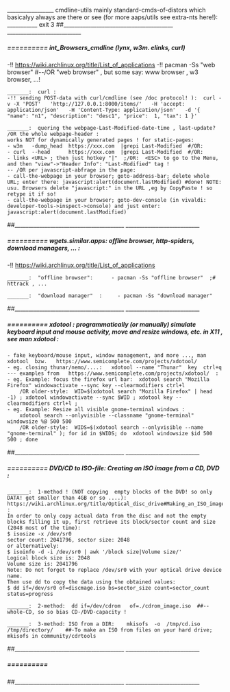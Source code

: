 _________________ cmdline-utils mainly standard-cmds-of-distors which basicalyy always are there or see (for more aaps/utils see extra-nts here!): ___________
exit 3
##________________________________________  ___________________________


#####  ==========  int_Browsers_cmdline (lynx, w3m. elinks, curl)
-!!  https://wiki.archlinux.org/title/List_of_applications
-!!  pacman -Ss "web browser"  #--/OR  "web browser" , but some say: www browser , w3 browser, ...!

	_______:  curl :
	-!! sending POST-data with curl/cmdline (see /doc protocol! ):  curl -v -X 'POST'   'http://127.0.0.1:8000/items/'   -H 'accept: application/json'   -H 'Content-Type: application/json'   -d '{ "name": "n1", "description": "desc1", "price":  1, "tax": 1 }'

	_______:  quering the webpage-Last-Modified-date-time , last-update? /OR the whole webpage-header :
	works NOT for dynamically generated pages ! for static-pages:
	- w3m   -dump_head  https://xxx.com  |grepi Last-Modified  #/OR:
	- curl  --head      https://xxx.com  |grepi Last-Modified  #/OR:
	- links <URL> ; then just hotkey "|"  ;/OR:  <ESC> to go to the Menu, and then "view"->"Header Info": "Last-Modified" tag !
	-- /OR per javascript-abfrage in the page:
	- call-the-webpage in your browser; goto-address-bar; delete whole URL; enter there: javascript:alert(document.lastModified) #done! NOTE: usu. Browsers delete "javascript:" in the URL ,eg by CopyPaste ! so retype it if so!
	- call-the-webpage in your browser; goto-dev-console (in vivaldi: developer-tools->inspect->console) and just enter:  javascript:alert(document.lastModified)
##________________________________________  ___________________________


#####  ==========  wgets.similar.apps:  offline browser, http-spiders, download managers, ... :
-!!   https://wiki.archlinux.org/title/List_of_applications

	_______:  "offline browser":      - pacman -Ss "offline browser"  ;# httrack , ...

	_______:  "download manager"  :  	- pacman -Ss "download manager"
##________________________________________  ___________________________


#####  ==========  xdotool : programmatically (or manually) simulate keyboard input and mouse activity, move and resize windows, etc.  in X11 , see man xdotool :
	- fake keyboard/mouse input, window management, and more ..., man xdotool  bzw.   https://www.semicomplete.com/projects/xdotool/
	- eg. closing thunar/nemo/....:   xdotool --name "Thunar"  key  ctrl+q
	--- examples from   https://www.semicomplete.com/projects/xdotool/  :
	- eg. Example: focus the firefox url bar:  xdotool search "Mozilla Firefox" windowactivate --sync key --clearmodifiers ctrl+l
		/OR older-style:  WID=$(xdotool search "Mozilla Firefox" | head -1) ; xdotool windowactivate --sync $WID ; xdotool key --clearmodifiers ctrl+l ;
	- eg. Example: Resize all visible gnome-terminal windows :
		xdotool search --onlyvisible --classname "gnome-terminal" windowsize %@ 500 500
		/OR older-style:  WIDS=$(xdotool search --onlyvisible --name "gnome-terminal" ); for id in $WIDS; do  xdotool windowsize $id 500 500 ; done
##________________________________________  ___________________________


#####  ==========  DVD/CD to ISO-file: Creating an ISO image from a CD, DVD :

	_______:  1-method ! (NOT copying  empty blocks of the DVD! so only DATA! get smaller than 4GB or so ....):
	https://wiki.archlinux.org/title/Optical_disc_drive#Making_an_ISO_image_from_existing_files_on_hard_disk :
	In order to only copy actual data from the disc and not the empty blocks filling it up, first retrieve its block/sector count and size (2048 most of the time):
	$ isosize -x /dev/sr0
	sector count: 2041796, sector size: 2048
	or alternatively:
	$ isoinfo -d -i /dev/sr0 | awk '/block size|Volume size/'
	Logical block size is: 2048
	Volume size is: 2041796
	Note: Do not forget to replace /dev/sr0 with your optical drive device name.
	Then use dd to copy the data using the obtained values:
	$ dd if=/dev/sr0 of=discmage.iso bs=sector_size count=sector_count status=progress

	_______:  2-method:  dd if=/dev/cdrom   of=./cdrom_image.iso  ##--whole-CD, so so bias CD-/DVD-capacity !

	_______:  3-method: ISO from a DIR:    mkisofs  -o  /tmp/cd.iso  /tmp/directory/    ##-To make an ISO from files on your hard drive;  mkisofs in community/cdrtools
##________________________________________  ___________________________


#####  ==========  
##________________________________________  ___________________________

